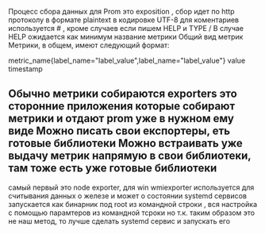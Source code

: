 Процесс сбора данных для Prom это exposition , сбор идет по http протоколу в формате plaintext в кодировке UTF-8
для коментариев используется # , кроме случаев если пишем HELP и TYPE /
В случае HELP ожидается как минимум название метрики
Общий вид метрик 
Метрики, в общем, имеют следующий формат:

metric_name{label_name="label_value",label_name="label_value"} value timestamp

Обычно метрики собираются exporters это сторонние приложения которые собирают метрики и отдают prom уже в нужном ему виде
Можно писать свои експортеры, еть готовые библиотеки
Можно встраивать уже выдачу метрик напрямую в свои библиотеки, там тоже есть уже готовые библиотеки
------------------------
самый первый это node exporter, для win wmiexporter
используется для считывания данных о железе и может о состоянии systemd сервисов
запускается как бинарник под root из командной строки , вся настройка с помощью парамтеров из командной тсроки
но т.к. таким образом это не наш метод, то лучше сделать systemd сервис и запускать его
